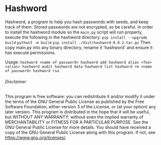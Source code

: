 Hashword
============

Hashword, a program to help you hash passwords with seeds, and keep track of them. Stored passwords are not encrypted, so be careful.
In order to install the hashword module so the `main.py` script will run properly, execute the following in the hashword directory:
`pip install --upgrade build`
`python3 -m build`
`pip install ./dist/hashword-0.0.2.tar.gz`
Then copy main.py into any binary directory, rename it 'hashword' and ensure it has execute permissions.

Usage:
    `
    hashword <name of password>
    hashword add
    hashword alias <foo> <alias>
    hashword audit
    hashword data
    hashword list
    hashword rm <name of password>
    hashword rsa
    `

###### Disclaimer
This program is free software: you can redistribute it and/or modify it under the terms of the GNU General Public License as
published by the Free Software Foundation, either version 3 of the License, or (at your option) any later version. This program is
distributed in the hope that it will be useful, but WITHOUT ANY WARRANTY; without even the implied warranty of MERCHANTABILITY or
FITNESS FOR A PARTICULAR PURPOSE. See the GNU General Public License for more details. You should have received a copy of the GNU
General Public License along with this program. If not, see <https://www.gnu.org/licenses/>. 
